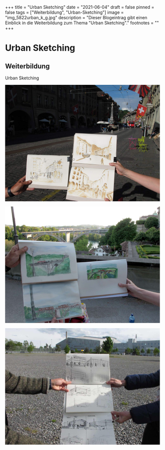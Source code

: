 +++
title = "Urban Sketching"
date = "2021-06-04"
draft = false
pinned = false
tags = ["Weiterbildung", "Urban-Sketching"]
image = "img_5822urban_k_g.jpg"
description = "Dieser Blogeintrag gibt einen Einblick in die Weiterbildung zum Thema \"Urban Sketching\"."
footnotes = ""
+++


# Urban Sketching 

## Weiterbildung



Urban Sketching

![Berner Altstadt (Fineliner und Kaffee)](img_5831_urban_k.jpg)

![Blick von der Münsterplattform in Richtung Kirchenfeldbrücke (Fineliner und Aquarellfarbe)](img_5834urban_skeching_k.jpg)

![PostFinance-Arena skizziert mit unterschiedlicher Geschwindigkeit (10 Minuten bis zu 30 Sekunden)](img_5816urban_k.jpg)